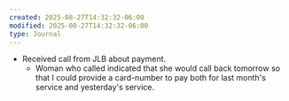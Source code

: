 ```yaml
---
created: 2025-08-27T14:32:32-06:00
modified: 2025-08-27T14:32:32-06:00
type: Journal
---
```


- Received call from JLB about payment.
  - Woman who called indicated that she
    would call back tomorrow so that I could
    provide a card-number to pay both for
    last month's service and yesterday's
    service.

<!-- EOF -->
